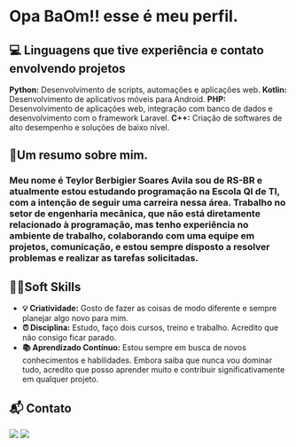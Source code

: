 # Opa BaOm!! esse é meu perfil.

## 💻 Linguagens que tive experiência e contato envolvendo projetos
**Python:** Desenvolvimento de scripts, automações e aplicações web.
**Kotlin:** Desenvolvimento de aplicativos móveis para Android.
**PHP:** Desenvolvimento de aplicações web, integração com banco de dados e desenvolvimento com o framework Laravel.
**C++:** Criação de softwares de alto desempenho e soluções de baixo nível.

 ## 📃Um resumo sobre mim.

### Meu nome é Teylor Berbigier Soares Avila sou de RS-BR e atualmente estou estudando programação na Escola QI de TI, com a intenção de seguir uma carreira nessa área. Trabalho no setor de engenharia mecânica, que não está diretamente relacionado à programação, mas tenho experiência no ambiente de trabalho, colaborando com uma equipe em projetos, comunicação, e estou sempre disposto a resolver problemas e realizar as tarefas solicitadas.

## 🐱‍💻Soft Skills
- **💡 Criatividade:** Gosto de fazer as coisas de modo diferente e sempre planejar algo novo para mim.
- **⏰ Disciplina:** Estudo, faço dois cursos, treino e trabalho. Acredito que não consigo ficar parado.
- **📚 Aprendizado Contínuo:** Estou sempre em busca de novos conhecimentos e habilidades. Embora saiba que nunca vou dominar tudo, acredito que posso aprender muito e contribuir significativamente em qualquer projeto.


## 📬 Contato
<div> 
  <a href = "teylorbsavila@gmail.com"><img src="https://img.shields.io/badge/-Gmail-%23333?style=for-the-badge&logo=gmail&logoColor=white" target="_blank"></a>
  <a href="" target="_blank"><img src="https://img.shields.io/badge/-LinkedIn-%230077B5?style=for-the-badge&logo=linkedin&logoColor=white" target="_blank"></a> 
  
</div>




